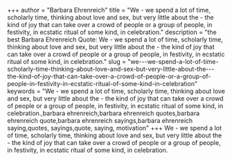 +++
author = "Barbara Ehrenreich"
title = "We - we spend a lot of time, scholarly time, thinking about love and sex, but very little about the - the kind of joy that can take over a crowd of people or a group of people, in festivity, in ecstatic ritual of some kind, in celebration."
description = "the best Barbara Ehrenreich Quote: We - we spend a lot of time, scholarly time, thinking about love and sex, but very little about the - the kind of joy that can take over a crowd of people or a group of people, in festivity, in ecstatic ritual of some kind, in celebration."
slug = "we---we-spend-a-lot-of-time-scholarly-time-thinking-about-love-and-sex-but-very-little-about-the---the-kind-of-joy-that-can-take-over-a-crowd-of-people-or-a-group-of-people-in-festivity-in-ecstatic-ritual-of-some-kind-in-celebration"
keywords = "We - we spend a lot of time, scholarly time, thinking about love and sex, but very little about the - the kind of joy that can take over a crowd of people or a group of people, in festivity, in ecstatic ritual of some kind, in celebration.,barbara ehrenreich,barbara ehrenreich quotes,barbara ehrenreich quote,barbara ehrenreich sayings,barbara ehrenreich saying,quotes, sayings,quote, saying, motivation"
+++
We - we spend a lot of time, scholarly time, thinking about love and sex, but very little about the - the kind of joy that can take over a crowd of people or a group of people, in festivity, in ecstatic ritual of some kind, in celebration.
